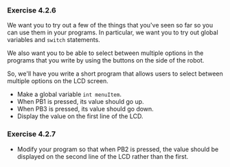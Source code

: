 

### Exercise 4.2.6

We want you to try out a few of the things that you've seen so far so you can use them in your programs. In particular, we want you to try out global variables and `switch` statements.

We also want you to be able to select between multiple options in the programs that you write by using the buttons on the side of the robot.

So, we'll have you write a short program that allows users to select between multiple options on the LCD screen.

- Make a global variable `int menuItem`.
- When PB1 is pressed, its value should go up.
- When PB3 is pressed, its value should go down.
- Display the value on the first line of the LCD.

### Exercise 4.2.7

- Modify your program so that when PB2 is pressed, the value should be displayed on the second line of the LCD rather than the first.
